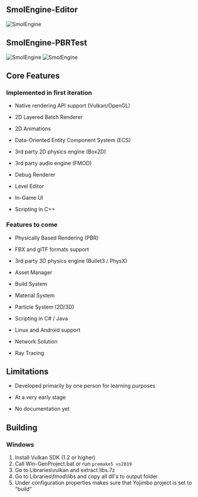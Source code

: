 ## SmolEngine-Editor

![SmolEngine](https://i.imgur.com/ziZbEl0.png)

## SmolEngine-PBRTest
![SmolEngine](https://i.imgur.com/iz1qtff.png)
![SmolEngine](https://i.imgur.com/AAHqxqw.png)

## Core Features

### Implemented in first iteration

- Native rendering API support (Vulkan/OpenGL)

- 2D Layered Batch Renderer

- 2D Animations

- Data-Oriented Entity Component System (ECS)

- 3rd party 2D physics engine (Box2D)

- 3rd party audio engine (FMOD)

- Debug Renderer

- Level Editor

- In-Game UI

- Scripting in C++

### Features to come

- Physically Based Rendering (PBR)

- FBX and glTF formats support

- 3rd party 3D physics engine (Bullet3 / PhysX)

- Asset Manager

- Build System

- Material System

- Particle System (2D/3D)

- Scripting in C# / Java

- Linux and Android support

- Network Solution

- Ray Tracing

## Limitations

- Developed primarily by one person for learning purposes

- At a very early stage

- No documentation yet

## Building
### Windows
1. Install Vulkan SDK (1.2 or higher)
2. Call Win-GenProject.bat or run ```premake5 vs2019```
3. Go to Libraries\vulkan and extract libs.7z
4. Go to Libraries\fmod\libs and copy all dll's to output folder
5. Under configuration properties makes sure that Yojimbo project is set to "build"
